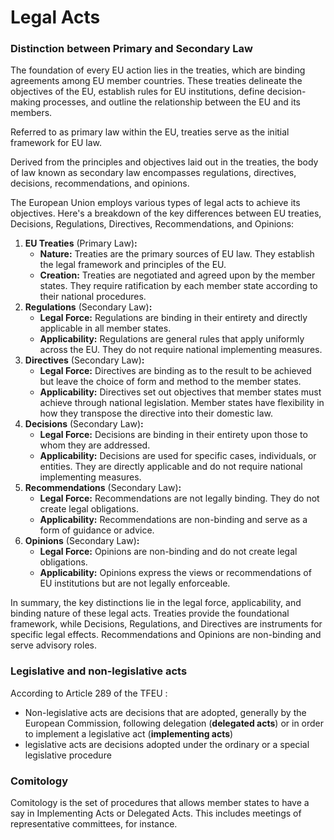 # Legal Acts

### Distinction between Primary and Secondary Law

The foundation of every EU action lies in the treaties, which are binding agreements among EU member countries. These treaties delineate the objectives of the EU, establish rules for EU institutions, define decision-making processes, and outline the relationship between the EU and its members.

Referred to as primary law within the EU, treaties serve as the initial framework for EU law.

Derived from the principles and objectives laid out in the treaties, the body of law known as secondary law encompasses regulations, directives, decisions, recommendations, and opinions.

The European Union employs various types of legal acts to achieve its objectives. Here's a breakdown of the key differences between EU treaties, Decisions, Regulations, Directives, Recommendations, and Opinions:

1. **EU Treaties** (Primary Law)**:**
   * **Nature:** Treaties are the primary sources of EU law. They establish the legal framework and principles of the EU.
   * **Creation:** Treaties are negotiated and agreed upon by the member states. They require ratification by each member state according to their national procedures.
2. **Regulations** (Secondary Law)**:**
   * **Legal Force:** Regulations are binding in their entirety and directly applicable in all member states.
   * **Applicability:** Regulations are general rules that apply uniformly across the EU. They do not require national implementing measures.
3. **Directives** (Secondary Law)**:**
   * **Legal Force:** Directives are binding as to the result to be achieved but leave the choice of form and method to the member states.
   * **Applicability:** Directives set out objectives that member states must achieve through national legislation. Member states have flexibility in how they transpose the directive into their domestic law.
4. **Decisions** (Secondary Law)**:**
   * **Legal Force:** Decisions are binding in their entirety upon those to whom they are addressed.
   * **Applicability:** Decisions are used for specific cases, individuals, or entities. They are directly applicable and do not require national implementing measures.
5. **Recommendations** (Secondary Law)**:**
   * **Legal Force:** Recommendations are not legally binding. They do not create legal obligations.
   * **Applicability:** Recommendations are non-binding and serve as a form of guidance or advice.
6. **Opinions** (Secondary Law)**:**
   * **Legal Force:** Opinions are non-binding and do not create legal obligations.
   * **Applicability:** Opinions express the views or recommendations of EU institutions but are not legally enforceable.

In summary, the key distinctions lie in the legal force, applicability, and binding nature of these legal acts. Treaties provide the foundational framework, while Decisions, Regulations, and Directives are instruments for specific legal effects. Recommendations and Opinions are non-binding and serve advisory roles.

### Legislative and non-legislative acts

According to Article 289 of the TFEU :

* Non-legislative acts are decisions that are adopted, generally by the European Commission, following delegation (**delegated acts**) or in order to implement a legislative act (**implementing acts**)
* legislative acts are decisions adopted under the ordinary or a special legislative procedure

### Comitology

Comitology is the set of procedures that allows member states to have a say in Implementing Acts or Delegated Acts. This includes meetings of representative committees, for instance.
